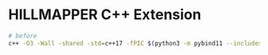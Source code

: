 # HILLMAPPER C++ Extension

```sh
# before
c++ -O3 -Wall -shared -std=c++17 -fPIC $(python3 -m pybind11 --includes) bktree.cpp -o bktree$(python3-config --extension-suffix) $(python3-config --ldflags)
```